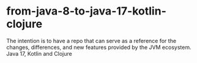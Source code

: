 # from-java-8-to-java-17-kotlin-clojure

The intention is to have a repo that can serve as a reference for the changes, differences, and new features provided by the JVM ecosystem.  Java 17,  Kotlin and Clojure